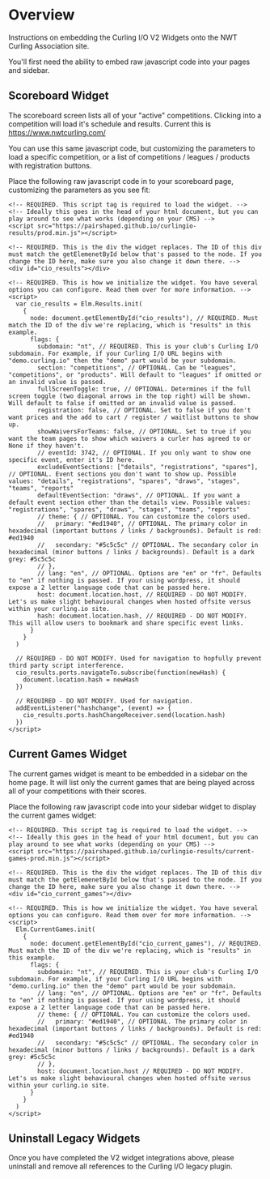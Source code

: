 # Overview

Instructions on embedding the Curling I/O V2 Widgets onto the NWT Curling Association site.

You'll first need the ability to embed raw javascript code into your pages and sidebar.


## Scoreboard Widget

The scoreboard screen lists all of your "active" competitions. Clicking into a competition will load it's schedule and results.
Current this is https://www.nwtcurling.com/

You can use this same javascript code, but customizing the parameters to load a specific competition, or a list of competitions / leagues / products with registration buttons.

Place the following raw javascript code in to your scoreboard page, customizing the parameters as you see fit:

    <!-- REQUIRED. This script tag is required to load the widget. -->
    <!-- Ideally this goes in the head of your html document, but you can play around to see what works (depending on your CMS) -->
    <script src="https://pairshaped.github.io/curlingio-results/prod.min.js"></script>

    <!-- REQUIRED. This is the div the widget replaces. The ID of this div must match the getElemenetById below that's passed to the node. If you change the ID here, make sure you also change it down there. -->
    <div id="cio_results"></div>

    <!-- REQUIRED. This is how we initialize the widget. You have several options you can configure. Read them over for more information. -->
    <script>
      var cio_results = Elm.Results.init(
        {
          node: document.getElementById("cio_results"), // REQUIRED. Must match the ID of the div we're replacing, which is "results" in this example.
          flags: {
            subdomain: "nt", // REQUIRED. This is your club's Curling I/O subdomain. For example, if your Curling I/O URL begins with "demo.curling.io" then the "demo" part would be your subdomain.
            section: "competitions", // OPTIONAL. Can be "leagues", "competitions", or "products". Will default to "leagues" if omitted or an invalid value is passed.
            fullScreenToggle: true, // OPTIONAL. Determines if the full screen toggle (two diagonal arrows in the top right) will be shown. Will default to false if omitted or an invalid value is passed.
            registration: false, // OPTIONAL. Set to false if you don't want prices and the add to cart / register / waitlist buttons to show up.
            showWaiversForTeams: false, // OPTIONAL. Set to true if you want the team pages to show which waivers a curler has agreed to or None if they haven't.
            // eventId: 3742, // OPTIONAL. If you only want to show one specific event, enter it's ID here.
            excludeEventSections: ["details", "registrations", "spares"], // OPTIONAL. Event sections you don't want to show up. Possible values: "details", "registrations", "spares", "draws", "stages", "teams", "reports"
            defaultEventSection: "draws", // OPTIONAL. If you want a default event section other than the details view. Possible values: "registrations", "spares", "draws", "stages", "teams", "reports"
            // theme: { // OPTIONAL. You can customize the colors used.
            //   primary: "#ed1940", // OPTIONAL. The primary color in hexadecimal (important buttons / links / backgrounds). Default is red: #ed1940
            //   secondary: "#5c5c5c" // OPTIONAL. The secondary color in hexadecimal (minor buttons / links / backgrounds). Default is a dark grey: #5c5c5c
            // },
            // lang: "en", // OPTIONAL. Options are "en" or "fr". Defaults to "en" if nothing is passed. If your using wordpress, it should expose a 2 letter language code that can be passed here.
            host: document.location.host, // REQUIRED - DO NOT MODIFY. Let's us make slight behavioural changes when hosted offsite versus within your curling.io site.
            hash: document.location.hash, // REQUIRED - DO NOT MODIFY. This will allow users to bookmark and share specific event links.
          }
        }
      )

      // REQUIRED - DO NOT MODIFY. Used for navigation to hopfully prevent third party script interference.
      cio_results.ports.navigateTo.subscribe(function(newHash) {
        document.location.hash = newHash
      })

      // REQUIRED - DO NOT MODIFY. Used for navigation.
      addEventListener("hashchange", (event) => {
        cio_results.ports.hashChangeReceiver.send(location.hash)
      })
    </script>


## Current Games Widget

The current games widget is meant to be embedded in a sidebar on the home page.
It will list only the current games that are being played across all of your competitions with their scores.

Place the following raw javascript code into your sidebar widget to display the current games widget:

    <!-- REQUIRED. This script tag is required to load the widget. -->
    <!-- Ideally this goes in the head of your html document, but you can play around to see what works (depending on your CMS) -->
    <script src="https://pairshaped.github.io/curlingio-results/current-games-prod.min.js"></script>

    <!-- REQUIRED. This is the div the widget replaces. The ID of this div must match the getElemenetById below that's passed to the node. If you change the ID here, make sure you also change it down there. -->
    <div id="cio_current_games"></div>

    <!-- REQUIRED. This is how we initialize the widget. You have several options you can configure. Read them over for more information. -->
    <script>
      Elm.CurrentGames.init(
        {
          node: document.getElementById("cio_current_games"), // REQUIRED. Must match the ID of the div we're replacing, which is "results" in this example.
          flags: {
            subdomain: "nt", // REQUIRED. This is your club's Curling I/O subdomain. For example, if your Curling I/O URL begins with "demo.curling.io" then the "demo" part would be your subdomain.
            // lang: "en", // OPTIONAL. Options are "en" or "fr". Defaults to "en" if nothing is passed. If your using wordpress, it should expose a 2 letter language code that can be passed here.
            // theme: { // OPTIONAL. You can customize the colors used.
            //   primary: "#ed1940", // OPTIONAL. The primary color in hexadecimal (important buttons / links / backgrounds). Default is red: #ed1940
            //   secondary: "#5c5c5c" // OPTIONAL. The secondary color in hexadecimal (minor buttons / links / backgrounds). Default is a dark grey: #5c5c5c
            // },
            host: document.location.host // REQUIRED - DO NOT MODIFY. Let's us make slight behavioural changes when hosted offsite versus within your curling.io site.
          }
        }
      )
    </script>


## Uninstall Legacy Widgets

Once you have completed the V2 widget integrations above, please uninstall and remove all references to the Curling I/O legacy plugin.
